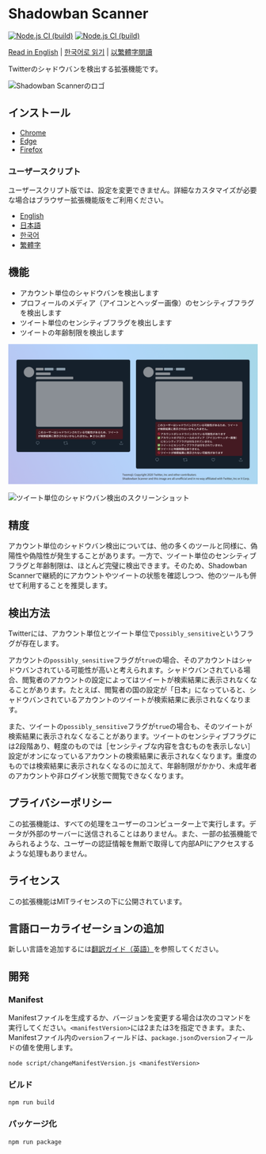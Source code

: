 # Shadowban Scanner

[![Node.js CI (build)](https://github.com/Robot-Inventor/shadowban-scanner/actions/workflows/build.yml/badge.svg)](https://github.com/Robot-Inventor/shadowban-scanner/actions/workflows/build.yml) [![Node.js CI (build)](https://github.com/Robot-Inventor/shadowban-scanner/actions/workflows/build.yml/badge.svg)](https://github.com/Robot-Inventor/shadowban-scanner/actions/workflows/build.yml)

[Read in English](README.md) | [한국어로 읽기](README_ko.md) | [以繁體字閱讀](README_zh_tw.md)

Twitterのシャドウバンを検出する拡張機能です。

![Shadowban Scannerのロゴ](doc/image/logo.png)

## インストール

- [Chrome](https://chrome.google.com/webstore/detail/enlganfikppbjhabhkkilafmkhifadjd/)
- [Edge](https://microsoftedge.microsoft.com/addons/detail/shadowban-scanner/kfeecmboomhggeeceipnbbdjmhjoccbl)
- [Firefox](https://addons.mozilla.org/firefox/addon/shadowban-scanner/)

### ユーザースクリプト

ユーザースクリプト版では、設定を変更できません。詳細なカスタマイズが必要な場合はブラウザー拡張機能版をご利用ください。

- [English](https://raw.githubusercontent.com/Robot-Inventor/shadowban-scanner/main/userScript/en.user.js)
- [日本語](https://raw.githubusercontent.com/Robot-Inventor/shadowban-scanner/main/userScript/ja.user.js)
- [한국어](https://raw.githubusercontent.com/Robot-Inventor/shadowban-scanner/main/userScript/ko.user.js)
- [繁體字](https://raw.githubusercontent.com/Robot-Inventor/shadowban-scanner/main/userScript/zh_TW.user.js)

## 機能

- アカウント単位のシャドウバンを検出します
- プロフィールのメディア（アイコンとヘッダー画像）のセンシティブフラグを検出します
- ツイート単位のセンシティブフラグを検出します
- ツイートの年齢制限を検出します

![アカウント単位のシャドウバン検出のスクリーンショット](doc/image/screenshot2_ja.png)

![ツイート単位のシャドウバン検出のスクリーンショット](doc/image/screenshot1_ja.png)

## 精度

アカウント単位のシャドウバン検出については、他の多くのツールと同様に、偽陽性や偽陰性が発生することがあります。一方で、ツイート単位のセンシティブフラグと年齢制限は、ほとんど完璧に検出できます。そのため、Shadowban Scannerで継続的にアカウントやツイートの状態を確認しつつ、他のツールも併せて利用することを推奨します。

## 検出方法

Twitterには、アカウント単位とツイート単位で``possibly_sensitive``というフラグが存在します。

アカウントの``possibly_sensitive``フラグが``true``の場合、そのアカウントはシャドウバンされている可能性が高いと考えられます。シャドウバンされている場合、閲覧者のアカウントの設定によってはツイートが検索結果に表示されなくなることがあります。たとえば、閲覧者の国の設定が「日本」になっていると、シャドウバンされているアカウントのツイートが検索結果に表示されなくなります。

また、ツイートの``possibly_sensitive``フラグが``true``の場合も、そのツイートが検索結果に表示されなくなることがあります。ツイートのセンシティブフラグには2段階あり、軽度のものでは［センシティブな内容を含むものを表示しない］設定がオンになっているアカウントの検索結果に表示されなくなります。重度のものでは検索結果に表示されなくなるのに加えて、年齢制限がかかり、未成年者のアカウントや非ログイン状態で閲覧できなくなります。

## プライバシーポリシー

この拡張機能は、すべての処理をユーザーのコンピューター上で実行します。データが外部のサーバーに送信されることはありません。また、一部の拡張機能でみられるような、ユーザーの認証情報を無断で取得して内部APIにアクセスするような処理もありません。

## ライセンス

この拡張機能はMITライセンスの下に公開されています。

## 言語ローカライゼーションの追加

新しい言語を追加するには[翻訳ガイド（英語）](doc/localization.md)を参照してください。

## 開発

### Manifest

Manifestファイルを生成するか、バージョンを変更する場合は次のコマンドを実行してください。``<manifestVersion>``には2または3を指定できます。また、Manifestファイル内の``version``フィールドは、``package.json``の``version``フィールドの値を使用します。

```console
node script/changeManifestVersion.js <manifestVersion>
```

### ビルド

```console
npm run build
```

### パッケージ化

```console
npm run package
```
